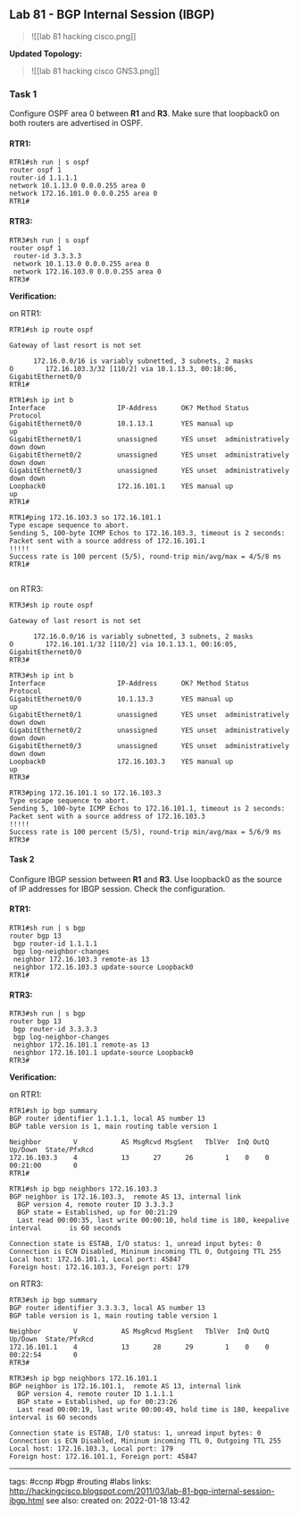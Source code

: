 ## Lab 81 - BGP Internal Session (IBGP)

>![[lab 81 hacking cisco.png]]

**Updated Topology:**
>![[lab 81 hacking cisco GNS3.png]]


### Task 1
Configure OSPF area 0 between **R1** and **R3**. Make sure that loopback0 on both routers are advertised in OSPF.  
  
  
  #### RTR1:
  
  ```
 RTR1#sh run | s ospf
router ospf 1
 router-id 1.1.1.1
 network 10.1.13.0 0.0.0.255 area 0
 network 172.16.101.0 0.0.0.255 area 0
RTR1#
  ```

#### RTR3:

```
RTR3#sh run | s ospf
router ospf 1
 router-id 3.3.3.3
 network 10.1.13.0 0.0.0.255 area 0
 network 172.16.103.0 0.0.0.255 area 0
RTR3#
```

**Verification:**

on RTR1:

```
RTR1#sh ip route ospf

Gateway of last resort is not set

      172.16.0.0/16 is variably subnetted, 3 subnets, 2 masks
O        172.16.103.3/32 [110/2] via 10.1.13.3, 00:18:06, GigabitEthernet0/0
RTR1#

RTR1#sh ip int b
Interface                  IP-Address      OK? Method Status                Protocol
GigabitEthernet0/0         10.1.13.1       YES manual up                    up  
GigabitEthernet0/1         unassigned      YES unset  administratively down down
GigabitEthernet0/2         unassigned      YES unset  administratively down down
GigabitEthernet0/3         unassigned      YES unset  administratively down down
Loopback0                  172.16.101.1    YES manual up                    up  
RTR1#

RTR1#ping 172.16.103.3 so 172.16.101.1
Type escape sequence to abort.
Sending 5, 100-byte ICMP Echos to 172.16.103.3, timeout is 2 seconds:
Packet sent with a source address of 172.16.101.1
!!!!!
Success rate is 100 percent (5/5), round-trip min/avg/max = 4/5/8 ms
RTR1#


```

on RTR3:

```
RTR3#sh ip route ospf

Gateway of last resort is not set

      172.16.0.0/16 is variably subnetted, 3 subnets, 2 masks
O        172.16.101.1/32 [110/2] via 10.1.13.1, 00:16:05, GigabitEthernet0/0
RTR3#

RTR3#sh ip int b
Interface                  IP-Address      OK? Method Status                Protocol
GigabitEthernet0/0         10.1.13.3       YES manual up                    up  
GigabitEthernet0/1         unassigned      YES unset  administratively down down
GigabitEthernet0/2         unassigned      YES unset  administratively down down
GigabitEthernet0/3         unassigned      YES unset  administratively down down
Loopback0                  172.16.103.3    YES manual up                    up  
RTR3#

RTR3#ping 172.16.101.1 so 172.16.103.3
Type escape sequence to abort.
Sending 5, 100-byte ICMP Echos to 172.16.101.1, timeout is 2 seconds:
Packet sent with a source address of 172.16.103.3
!!!!!
Success rate is 100 percent (5/5), round-trip min/avg/max = 5/6/9 ms
RTR3#
```

#### Task 2
Configure IBGP session between **R1** and **R3**. Use loopback0 as the source of IP addresses for IBGP session. Check the configuration.


#### RTR1:
```
RTR1#sh run | s bgp
router bgp 13
 bgp router-id 1.1.1.1
 bgp log-neighbor-changes
 neighbor 172.16.103.3 remote-as 13
 neighbor 172.16.103.3 update-source Loopback0
RTR1#
```

#### RTR3:

```
RTR3#sh run | s bgp
router bgp 13
 bgp router-id 3.3.3.3
 bgp log-neighbor-changes
 neighbor 172.16.101.1 remote-as 13
 neighbor 172.16.101.1 update-source Loopback0
RTR3#
```

**Verification:**

on RTR1:

```
RTR1#sh ip bgp summary
BGP router identifier 1.1.1.1, local AS number 13
BGP table version is 1, main routing table version 1

Neighbor        V           AS MsgRcvd MsgSent   TblVer  InQ OutQ Up/Down  State/PfxRcd
172.16.103.3    4           13      27      26        1    0    0 00:21:00        0
RTR1#

RTR1#sh ip bgp neighbors 172.16.103.3
BGP neighbor is 172.16.103.3,  remote AS 13, internal link
  BGP version 4, remote router ID 3.3.3.3
  BGP state = Established, up for 00:21:29
  Last read 00:00:35, last write 00:00:10, hold time is 180, keepalive interval       is 60 seconds

Connection state is ESTAB, I/O status: 1, unread input bytes: 0
Connection is ECN Disabled, Mininum incoming TTL 0, Outgoing TTL 255
Local host: 172.16.101.1, Local port: 45847
Foreign host: 172.16.103.3, Foreign port: 179

```

on RTR3:

```
RTR3#sh ip bgp summary
BGP router identifier 3.3.3.3, local AS number 13
BGP table version is 1, main routing table version 1

Neighbor        V           AS MsgRcvd MsgSent   TblVer  InQ OutQ Up/Down  State/PfxRcd
172.16.101.1    4           13      28      29        1    0    0 00:22:54        0
RTR3#

RTR3#sh ip bgp neighbors 172.16.101.1
BGP neighbor is 172.16.101.1,  remote AS 13, internal link
  BGP version 4, remote router ID 1.1.1.1
  BGP state = Established, up for 00:23:26
  Last read 00:00:19, last write 00:00:49, hold time is 180, keepalive interval is 60 seconds
  
Connection state is ESTAB, I/O status: 1, unread input bytes: 0
Connection is ECN Disabled, Mininum incoming TTL 0, Outgoing TTL 255
Local host: 172.16.103.3, Local port: 179
Foreign host: 172.16.101.1, Foreign port: 45847

```

---
tags: #ccnp #bgp #routing #labs
links: http://hackingcisco.blogspot.com/2011/03/lab-81-bgp-internal-session-ibgp.html
see also:
created on: 2022-01-18 13:42